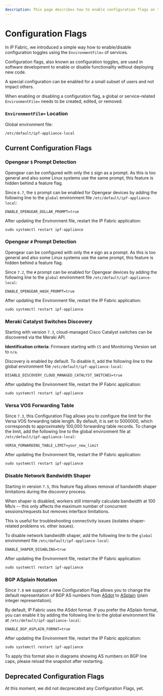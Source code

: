 ```yaml
---
description: This page describes how to enable configuration flags on the IP Fabric appliance.
---
```


# Configuration Flags

In IP Fabric, we introduced a simple way how to enable/disable configuration toggles using the `EnvironmentFile=` of services.

Configuration flags, also known as configuration toggles, are used in software development to enable or disable functionality without deploying new code.

A special configuration can be enabled for a small subset of users and not impact others.

When enabling or disabling a configuration flag, a global or service-related `EnvironmentFile=` needs to be created, edited, or removed.

### `EnvironmentFile=` Location

Global environment file:

```
/etc/default/ipf-appliance-local
```

## Current Configuration Flags

### Opengear `$` Prompt Detection

Opengear can be configured with only the `$` sign as a prompt. As this is too general and also some Linux systems use the same prompt, this feature is hidden behind a feature flag.

Since `6.7`, the `$` prompt can be enabled for Opengear devices by adding the following line to the `global` environment file `/etc/default/ipf-appliance-local`:

```
ENABLE_OPENGEAR_DOLLAR_PROMPT=true
```

After updating the Environment file, restart the IP Fabric application:

```
sudo systemctl restart ipf-appliance
```

### Opengear `#` Prompt Detection

Opengear can be configured with only the `#` sign as a prompt. As this is too general and also some Linux systems use the same prompt, this feature is hidden behind a feature flag.

Since `7.2`, the `#` prompt can be enabled for Opengear devices by adding the following line to the `global` environment file `/etc/default/ipf-appliance-local`:

```
ENABLE_OPENGEAR_HASH_PROMPT=true
```

After updating the Environment file, restart the IP Fabric application:

```
sudo systemctl restart ipf-appliance
```

### Meraki Catalyst Switches Discovery

Starting with version `7.3`, cloud-managed Cisco Catalyst switches can be discovered via the Meraki API.

**Identification criteria**: Firmware starting with `CS` and Monitoring Version set to `n/a`.

Discovery is enabled by default. To disable it, add the following line to the global environment file `/etc/default/ipf-appliance-local`:

```
DISABLE_DISCOVERY_CLOUD_MANAGED_CATALYST_SWITCHES=true
```

After updating the Environment file, restart the IP Fabric application:

```
sudo systemctl restart ipf-appliance
```

### Versa VOS Forwarding Table

Since `7.3`, this Configuration Flag allows you to configure the limit for the Versa VOS forwarding table length. By default, it is set to 5000000, which corresponds to approximately 100,000 forwarding table records.
To change the limit, add the following line to the global environment file at `/etc/default/ipf-appliance-local`:

```
VERSA_FORWARDING_TABLE_LIMIT=your_new_limit
```

After updating the Environment file, restart the IP Fabric application:

```
sudo systemctl restart ipf-appliance
```

### Disable Network Bandwidth Shaper

Starting in version `7.5`, this feature flag allows removal of bandwidth shaper limitations during the discovery process.

When shaper is disabled, workers still internally calculate bandwidth at 100 Mb/s -- this only affects the maximum number of concurrent sessions/requests but removes interface limitations.

This is useful for troubleshooting connectivity issues (isolates shaper-related problems vs. other issues).

To disable network bandwidth shaper, add the following line to the `global` environment file `/etc/default/ipf-appliance-local`:

```
ENABLE_SHAPER_DISABLING=true
```

After updating the Environment file, restart the IP Fabric application:

```
sudo systemctl restart ipf-appliance
```

### BGP ASplain Notation

Since `7.8` we support a new Configuration Flag allows you to change the default representation of BGP AS numbers from [ASdot](https://notes.networklessons.com/bgp-4-byte-as-number-asdot-notation)
to [ASplain](https://notes.networklessons.com/bgp-4-byte-as-number-asplain-notation) (plain integer representation).

By default, IP Fabric uses the ASdot format. If you prefer the ASplain format, you can enable it by adding the following
line to the global environment file at `/etc/default/ipf-appliance-local`:

```
ENABLE_BGP_ASPLAIN_FORMAT=true
```

After updating the Environment file, restart the IP Fabric application:

```
sudo systemctl restart ipf-appliance
```

To apply this format also in diagrams showing AS numbers on BGP line caps, please reload the snapshot after restarting.

## Deprecated Configuration Flags

At this moment, we did not decprecated any Configuration Flags, yet.
